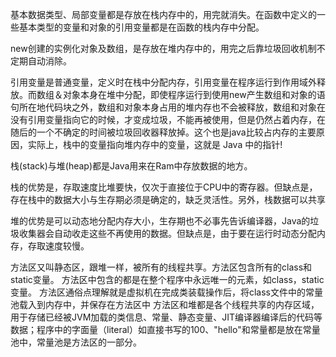 基本数据类型、局部变量都是存放在栈内存中的，用完就消失。在函数中定义的一些基本类型的变量和对象的引用变量都是在函数的栈内存中分配。

new创建的实例化对象及数组，是存放在堆内存中的，用完之后靠垃圾回收机制不定期自动消除。

引用变量是普通变量，定义时在栈中分配内存，引用变量在程序运行到作用域外释放。而数组＆对象本身在堆中分配，即使程序运行到使用new产生数组和对象的语句所在地代码块之外，数组和对象本身占用的堆内存也不会被释放，数组和对象在没有引用变量指向它的时候，才变成垃圾，不能再被使用，但是仍然占着内存，在随后的一个不确定的时间被垃圾回收器释放掉。这个也是java比较占内存的主要原因，实际上，栈中的变量指向堆内存中的变量，这就是 Java 中的指针!

栈(stack)与堆(heap)都是Java用来在Ram中存放数据的地方。

栈的优势是，存取速度比堆要快，仅次于直接位于CPU中的寄存器。但缺点是，存在栈中的数据大小与生存期必须是确定的，缺乏灵活性。另外，栈数据可以共享

堆的优势是可以动态地分配内存大小，生存期也不必事先告诉编译器，Java的垃圾收集器会自动收走这些不再使用的数据。但缺点是，由于要在运行时动态分配内存，存取速度较慢。


方法区又叫静态区，跟堆一样，被所有的线程共享。方法区包含所有的class和static变量。
方法区中包含的都是在整个程序中永远唯一的元素，如class，static变量。
方法区通俗点理解就是虚拟机在完成类装载操作后，将class文件中的常量池载入到内存中，并保存在方法区中
方法区和堆都是各个线程共享的内存区域，用于存储已经被JVM加载的类信息、常量、静态变量、JIT编译器编译后的代码等数据；程序中的字面量（literal）如直接书写的100、"hello"和常量都是放在常量池中，常量池是方法区的一部分。

